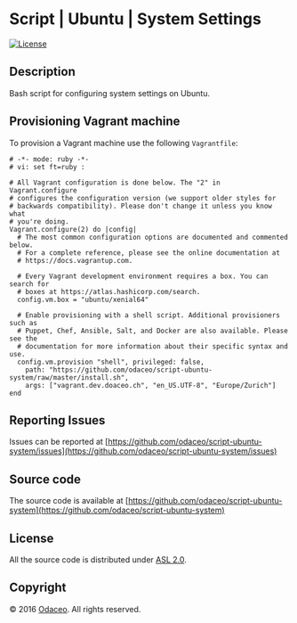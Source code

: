 # Script | Ubuntu | System Settings

[![License](https://img.shields.io/github/license/odaceo/script-ubuntu-system.svg)](LICENSE)

## Description

Bash script for configuring system settings on Ubuntu.

## Provisioning Vagrant machine

To provision a Vagrant machine use the following ``Vagrantfile``:

``` shell
# -*- mode: ruby -*-
# vi: set ft=ruby :

# All Vagrant configuration is done below. The "2" in Vagrant.configure
# configures the configuration version (we support older styles for
# backwards compatibility). Please don't change it unless you know what
# you're doing.
Vagrant.configure(2) do |config|
  # The most common configuration options are documented and commented below.
  # For a complete reference, please see the online documentation at
  # https://docs.vagrantup.com.

  # Every Vagrant development environment requires a box. You can search for
  # boxes at https://atlas.hashicorp.com/search.
  config.vm.box = "ubuntu/xenial64"
  
  # Enable provisioning with a shell script. Additional provisioners such as
  # Puppet, Chef, Ansible, Salt, and Docker are also available. Please see the
  # documentation for more information about their specific syntax and use.
  config.vm.provision "shell", privileged: false, 
    path: "https://github.com/odaceo/script-ubuntu-system/raw/master/install.sh",
    args: ["vagrant.dev.doaceo.ch", "en_US.UTF-8", "Europe/Zurich"]
end
```

## Reporting Issues

Issues can be reported at [https://github.com/odaceo/script-ubuntu-system/issues](https://github.com/odaceo/script-ubuntu-system/issues)

## Source code

The source code is available at [https://github.com/odaceo/script-ubuntu-system](https://github.com/odaceo/script-ubuntu-system)

## License

All the source code is distributed under [ASL 2.0](LICENSE).

## Copyright

© 2016 [Odaceo](http://odaceo.ch). All rights reserved.
